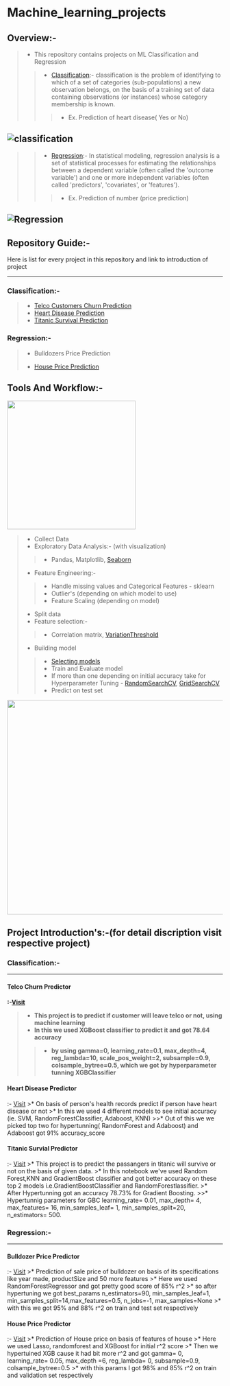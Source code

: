 # Machine_learning_projects

## Overview:-
>* This repository contains projects on ML Classification and Regression
>>* [Classification](https://en.wikipedia.org/wiki/Statistical_classification):-  classification is the problem of identifying to which of a set of categories (sub-populations) a new observation belongs, 
on the basis of a training set of data containing observations (or instances) whose category membership is known.
>>>* Ex. Prediction of heart disease( Yes or No)

![classification](https://user-images.githubusercontent.com/75840165/109419751-04d5c900-79f5-11eb-93b6-004d2875116b.png)
------------------------------------------------------------------

>>* [Regression](https://en.wikipedia.org/wiki/Regression_analysis):- In statistical modeling, regression analysis is a set of statistical processes for estimating the relationships between a dependent 
variable (often called the 'outcome variable') and one or more independent variables (often called 'predictors', 'covariates', or 'features').
>>>* Ex. Prediction of number (price prediction)

![Regression](https://user-images.githubusercontent.com/75840165/109419745-ff787e80-79f4-11eb-9f1d-55646eb0dce8.png)
--------------------------------------------------

## Repository Guide:-
Here is list for every project in this repository and link to introduction of project

--------------------------------------------------
### Classification:-
>* <a href='#Telco-churn'>Telco Customers Churn Prediction</a>
>* [Heart Disease Prediction](#heart-disease-predictor)
>* [Titanic Survival Prediction](#titanic-survial-predictor)

### Regression:-
>* <p id='Bulldozers'>Bulldozers Price Prediction<p>
>* [House Price Prediction](#house-price-predictor)

## Tools And Workflow:-

<img src="https://user-images.githubusercontent.com/75840165/109419228-72ccc100-79f2-11eb-82cf-f0b70930c5d2.jpg" height=300/>

>* Collect Data
>* Exploratory Data Analysis:- (with visualization)
>>* Pandas, Matplotlib, [Seaborn](https://seaborn.pydata.org/)
>* Feature Engineering:-
>>* Handle missing values and Categorical Features - sklearn
>>* Outlier's (depending on which model to use)
>>* Feature Scaling (depending on model)
>* Split data
>* Feature selection:-
>>* Correlation matrix, [VariationThreshold](https://scikit-learn.org/stable/modules/generated/sklearn.feature_selection.VarianceThreshold.html)
>* Building model 
>>* [Selecting models](https://scikit-learn.org/stable/tutorial/machine_learning_map/index.html)
>>* Train and Evaluate model
>>* If more than one depending on initial accuracy take for Hyperparameter Tuning - [RandomSearchCV](https://scikit-learn.org/stable/modules/generated/sklearn.model_selection.RandomizedSearchCV.html#sklearn.model_selection.RandomizedSearchCV), [GridSearchCV](https://scikit-learn.org/stable/modules/generated/sklearn.model_selection.GridSearchCV.html)
>>* Predict on test set
<img src="https://user-images.githubusercontent.com/75840165/109416819-79553b80-79e6-11eb-9b75-a0861894af1c.png" height=500, width=700/>

## Project Introduction's:-(for detail discription visit respective project)

### Classification:-
-----------------------------------------------
<h4 id='Telco-churn'>Telco Churn Predictor<h4>:-<a href="[Telco-churn]">Visit</a>
  
>* This project is to predict if customer will leave telco or not, using machine learning
>* In this we used XGBoost classifier to predict it and got 78.64 accuracy
>>* by using  gamma=0, learning_rate=0.1, max_depth=4, reg_lambda=10, scale_pos_weight=2, subsample=0.9, colsample_bytree=0.5, which we got by hyperparameter tunning XGBClassifier

<h4 id='Heart-dis'> Heart Disease Predictor</h4>:- <a href="https://github.com/AdiShirsath/Machine_learning_projects/tree/main/Classification_Problems/Prediction_of_heart_disease">Visit</a>
>* On basis of person's health records predict if person have heart disease or not
>* In this we used 4 different models to see initial accuracy (ie. SVM, RandomForestClassifier, Adaboost, KNN)
>>* Out of this we we picked top two for hypertunning( RandomForest and Adaboost) and Adaboost got 91% accuracy_score

<h4 id='Titanic'> Titanic Survial Predictor</h4>:- <a href="https://github.com/AdiShirsath/Machine_learning_projects/tree/main/Classification_Problems/Titanic_Survival_prediction">Visit</a>
>* This project is to predict the passangers in titanic will survive or not on the basis of given data.
>* In this notebook we've used Random Forest,KNN and GradientBoost classifier and got better accuracy on these top 2 models i.e.GradientBoostClassifier and RandomForestlassifier.
>* After Hypertunning got an accuracy 78.73% for Gradient Boosting.
>>* Hypertunnig parameters for GBC learning_rate= 0.01, max_depth= 4, max_features= 16, min_samples_leaf= 1, min_samples_split=20, n_estimators= 500.

### Regression:-
------------------------------------------------------------------
<h4 id='Bulldozers'> Bulldozer Price Predictor</h4>:- <a href="https://github.com/AdiShirsath/Machine_learning_projects/tree/main/Regression_Problems/Bulldozers_price_prediction_project">Visit</a>
>* Prediction of sale price of bulldozer on basis of its specifications like year made, productSize and 50 more features 
>* Here we used RandomForestRegressor and got pretty good score of 85% r^2 
>* so after hypertuning we got best_params n_estimators=90, min_samples_leaf=1, min_samples_split=14,max_features=0.5, n_jobs=-1, max_samples=None 
>* with this we got 95% and 88% r^2 on train and test set respectively


<h4 id='House-price'> House Price Predictor</h4>:- <a href="https://github.com/AdiShirsath/Machine_learning_projects/tree/main/Regression_Problems/House_price_prediction">Visit</a>
>* Prediction of House price on basis of features of house
>* Here we used Lasso, randomforest and XGBoost for initial r^2 score
>* Then we hypertuined XGB cause it had bit more r^2 and got gamma= 0, learning_rate= 0.05, max_depth =6, reg_lambda= 0, subsample=0.9, colsample_bytree=0.5
>* with this params I got 98% and 85% r^2 on train and validation set respectively



[Telco-churn]:https://github.com/AdiShirsath/Machine_learning_projects/tree/main/Classification_Problems/Telco_churn_prediction
